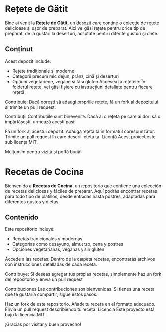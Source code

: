
# Rețete de Gătit

Bine ai venit la **Rețete de Gătit**, un depozit care conține o colecție de rețete delicioase și ușor de preparat. 
Aici vei găsi rețete pentru orice tip de preparat, de la gustări la deserturi, adaptate pentru diferite gusturi și diete.

## Conținut

Acest depozit include:

- Rețete tradiționale și moderne
- Categorii precum mic dejun, prânz, cină și deserturi
- Opțiuni vegetariene, vegane și fără gluten
Accesează rețetele: În folderul rețete, vei găsi fișiere cu instrucțiuni detaliate pentru fiecare rețetă.

Contribuie: Dacă dorești să adaugi propriile rețete, fă un fork al depozitului și trimite un pull request.

Contribuții
Contribuțiile sunt binevenite. Dacă ai o rețetă pe care ai dori să o împărtășești, urmează acești pași:

Fă un fork al acestui depozit.
Adaugă rețeta ta în formatul corespunzător.
Trimite un pull request în care descrii rețeta ta.
Licență
Acest proiect este sub licența MIT.

Mulțumim pentru vizită și poftă bună!


# Recetas de Cocina

Bienvenido a **Recetas de Cocina**, un repositorio que contiene una colección de recetas deliciosas y fáciles de preparar.
Aquí podrás encontrar recetas para todo tipo de platillos, desde entradas hasta postres, adaptadas para diferentes gustos y dietas.

## Contenido

Este repositorio incluye:

- Recetas tradicionales y modernas
- Categorías como desayuno, almuerzo, cena y postres
- Opciones vegetarianas, veganas y sin gluten

Accede a las recetas: Dentro de la carpeta recetas, encontrarás archivos con instrucciones detalladas de cada receta.

Contribuye: Si deseas agregar tus propias recetas, simplemente haz un fork del repositorio y envía un pull request.

Contribuciones
Las contribuciones son bienvenidas. Si tienes una receta que te gustaría compartir, sigue estos pasos:

Haz un fork de este repositorio.
Añade tu receta en el formato adecuado.
Envía un pull request describiendo tu receta.
Licencia
Este proyecto está bajo la licencia MIT.

¡Gracias por visitar y buen provecho!

